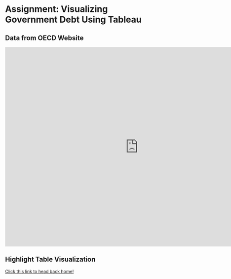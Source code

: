 # Assignment: Visualizing Government Debt Using Tableau

## Data from OECD Website 
<iframe src="https://data.oecd.org/chart/7kmA" width="860" height="645" style="border: 0" mozallowfullscreen="true" webkitallowfullscreen="true" allowfullscreen="true"><a href="https://data.oecd.org/chart/7kmA" target="_blank">OECD Chart: General government debt, Total, % of GDP, Annual, 2022</a></iframe>

## Highlight Table Visualization
<script type='module' src='https://prod-useast-b.online.tableau.com/javascripts/api/tableau.embedding.3.latest.min.js'></script><tableau-viz id='tableau-viz' src='https://prod-useast-b.online.tableau.com/t/erikaheffernen/views/VisualizingGovernmentDebt/HighlightTable' width='1440' height='699' hide-tabs toolbar='bottom' ></tableau-viz>


[Click this link to head back home!](/README.md)
